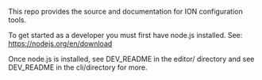 This repo provides the source and documentation for ION configuration tools.

To get started as a developer you must first have node.js installed.
See: https://nodejs.org/en/download

Once node.js is installed, see DEV_README in the editor/ directory and
see DEV_README in the cli/directory for more.

